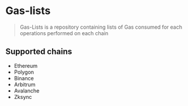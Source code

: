 # Gas-lists

> Gas-Lists is a repository containing lists of Gas consumed for each operations performed on each chain

## Supported chains

- Ethereum
- Polygon
- Binance
- Arbitrum
- Avalanche
- Zksync